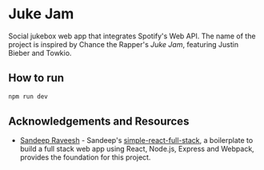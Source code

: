 # Juke Jam

Social jukebox web app that integrates Spotify's Web API. The name of the project is inspired by Chance the Rapper's *Juke Jam*, featuring Justin Bieber and Towkio.

## How to run

```bash
npm run dev
```

## Acknowledgements and Resources
* [Sandeep Raveesh](https://github.com/crsandeep) - Sandeep's [simple-react-full-stack](https://github.com/crsandeep/simple-react-full-stack), a boilerplate to build a full stack web app using React, Node.js, Express and Webpack, provides the foundation for this project.
